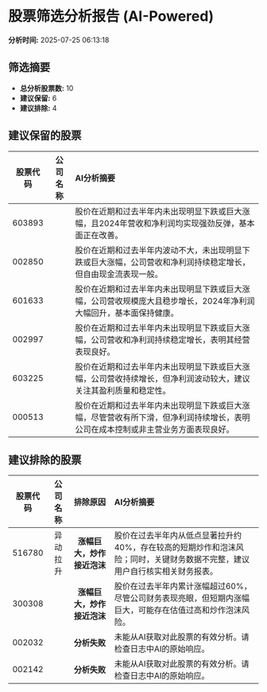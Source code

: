 # 股票筛选分析报告 (AI-Powered)

**分析时间:** 2025-07-25 06:13:18

## 筛选摘要

- **总分析股票数:** 10
- **建议保留:** 6
- **建议排除:** 4

## 建议保留的股票

| 股票代码 | 公司名称 | AI分析摘要 |
|:---:|:---:|:---|
| 603893 |  | 股价在近期和过去半年内未出现明显下跌或巨大涨幅，且2024年营收和净利润均实现强劲反弹，基本面正在改善。 |
| 002850 |  | 股价在近期和过去半年内波动不大，未出现明显下跌或巨大涨幅，公司营收和净利润持续稳定增长，但自由现金流表现一般。 |
| 601633 |  | 股价在近期和过去半年内未出现明显下跌或巨大涨幅，公司营收规模庞大且稳步增长，2024年净利润大幅回升，基本面保持健康。 |
| 002997 |  | 股价在近期和过去半年内未出现明显下跌或巨大涨幅，公司营收和净利润持续稳定增长，表明其经营表现良好。 |
| 603225 |  | 股价在近期和过去半年内未出现明显下跌或巨大涨幅，公司营收持续增长，但净利润波动较大，建议关注其盈利质量和稳定性。 |
| 000513 |  | 股价在近期和过去半年内未出现明显下跌或巨大涨幅，尽管营收有所下滑，但净利润持续增长，表明公司在成本控制或非主营业务方面表现良好。 |

## 建议排除的股票

| 股票代码 | 公司名称 | 排除原因 | AI分析摘要 |
|:---:|:---:|:---:|:---|
| 516780 | 异动拉升 | **涨幅巨大，炒作接近泡沫** | 股价在过去半年内从低点显著拉升约40%，存在较高的短期炒作和泡沫风险；同时，关键财务数据不完整，建议用户自行核实相关财务报表。 |
| 300308 |  | **涨幅巨大，炒作接近泡沫** | 股价在过去半年内累计涨幅超过60%，尽管公司财务表现亮眼，但短期内涨幅巨大，可能存在估值过高和炒作泡沫风险。 |
| 002032 |  | **分析失败** | 未能从AI获取对此股票的有效分析。请检查日志中AI的原始响应。 |
| 002142 |  | **分析失败** | 未能从AI获取对此股票的有效分析。请检查日志中AI的原始响应。 |
